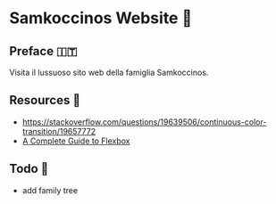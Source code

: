 # Samkoccinos Website 🚬

## Preface 🇮🇹

Visita il lussuoso sito web della famiglia Samkoccinos.

## Resources 👏

- https://stackoverflow.com/questions/19639506/continuous-color-transition/19657772
- [A Complete Guide to Flexbox](https://css-tricks.com/snippets/css/a-guide-to-flexbox/)

## Todo 🔫

- add family tree
